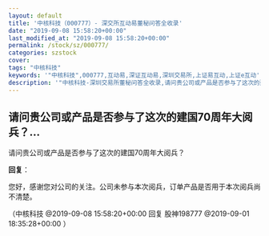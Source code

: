 ```yaml
---
layout: default
title: '中核科技（000777）- 深交所互动易董秘问答全收录'
date: "2019-09-08 15:58:20+00:00"
last_modified_at: "2019-09-08 15:58:20+00:00"
permalink: /stock/sz/000777/
categories: szstock
cover: 
tags: "中核科技"
keywords: '"中核科技",000777,互动易,深证互动易,深圳交易所,上证易互动,上证e互动'
description: '"中核科技-深圳交易所董秘问答全收录,请问贵公司或产品是否参与了这次的建国70周年大阅兵？"'
---
```


## 请问贵公司或产品是否参与了这次的建国70周年大阅兵？...

请问贵公司或产品是否参与了这次的建国70周年大阅兵？

**回复**：

您好，感谢您对公司的关注。公司未参与本次阅兵，订单产品是否用于本次阅兵尚不清楚。 

（中核科技  @2019-09-08 15:58:20+00:00 回复 股神198777  @2019-09-01 18:35:28+00:00 ）

